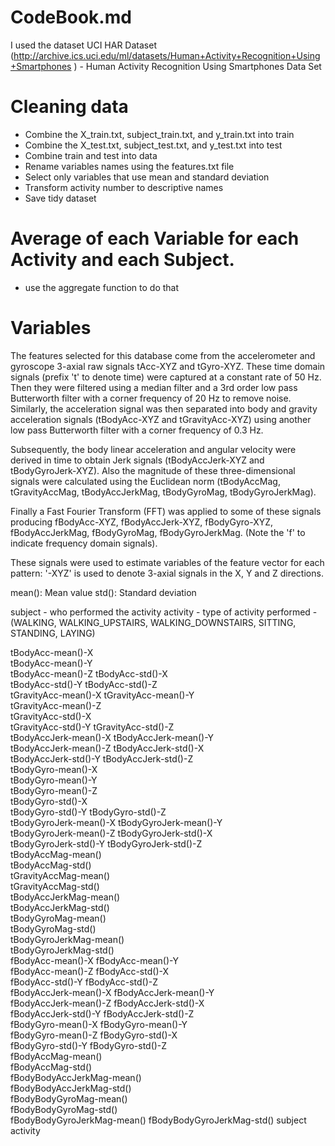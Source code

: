 CodeBook.md
===========

I used the dataset UCI HAR Dataset (http://archive.ics.uci.edu/ml/datasets/Human+Activity+Recognition+Using+Smartphones ) - Human Activity Recognition Using Smartphones Data Set 

Cleaning data
=============
* Combine the X_train.txt, subject_train.txt, and y_train.txt into train
* Combine the X_test.txt, subject_test.txt, and y_test.txt into test
* Combine train and test into data
* Rename variables names using the features.txt file
* Select only variables that use mean and standard deviation
* Transform activity number to descriptive names
* Save tidy dataset

Average of each Variable for each Activity and each Subject. 
============================================================
* use the aggregate function to do that

Variables
=========
The features selected for this database come from the accelerometer and gyroscope 3-axial raw signals tAcc-XYZ and tGyro-XYZ. These time       domain signals (prefix 't' to denote time) were captured at a constant rate of 50 Hz. Then they were filtered using a median filter and a 3rd  order low pass Butterworth filter with a corner frequency of 20 Hz to remove noise. Similarly, the acceleration signal was then separated into body and gravity acceleration signals (tBodyAcc-XYZ and
tGravityAcc-XYZ) using another low pass Butterworth filter with a corner frequency of  0.3 Hz.

Subsequently, the body linear acceleration and angular velocity were derived in time to obtain Jerk signals (tBodyAccJerk-XYZ and              tBodyGyroJerk-XYZ). Also the magnitude of these three-dimensional signals were calculated using the Euclidean norm (tBodyAccMag,               tGravityAccMag, tBodyAccJerkMag, tBodyGyroMag, tBodyGyroJerkMag).

Finally a Fast Fourier Transform (FFT) was applied to some of these signals producing fBodyAcc-XYZ, fBodyAccJerk-XYZ, fBodyGyro-XYZ,           fBodyAccJerkMag, fBodyGyroMag, fBodyGyroJerkMag. (Note the 'f' to indicate frequency domain signals).

These signals were used to estimate variables of the feature vector for each pattern:
'-XYZ' is used to denote 3-axial signals in the X, Y and Z directions.

mean(): Mean value
std(): Standard deviation

subject - who performed the activity
activity - type of activity performed - (WALKING, WALKING_UPSTAIRS, WALKING_DOWNSTAIRS, SITTING, STANDING, LAYING)

tBodyAcc-mean()-X           
tBodyAcc-mean()-Y          
tBodyAcc-mean()-Z
tBodyAcc-std()-X           
tBodyAcc-std()-Y
tBodyAcc-std()-Z           
tGravityAcc-mean()-X
tGravityAcc-mean()-Y       
tGravityAcc-mean()-Z        
tGravityAcc-std()-X        
tGravityAcc-std()-Y
tGravityAcc-std()-Z        
tBodyAccJerk-mean()-X
tBodyAccJerk-mean()-Y      
tBodyAccJerk-mean()-Z
tBodyAccJerk-std()-X       
tBodyAccJerk-std()-Y
tBodyAccJerk-std()-Z       
tBodyGyro-mean()-X          
tBodyGyro-mean()-Y         
tBodyGyro-mean()-Z          
tBodyGyro-std()-X          
tBodyGyro-std()-Y
tBodyGyro-std()-Z          
tBodyGyroJerk-mean()-X
tBodyGyroJerk-mean()-Y     
tBodyGyroJerk-mean()-Z
tBodyGyroJerk-std()-X      
tBodyGyroJerk-std()-Y
tBodyGyroJerk-std()-Z      
tBodyAccMag-mean()          
tBodyAccMag-std()          
tGravityAccMag-mean()       
tGravityAccMag-std()       
tBodyAccJerkMag-mean()      
tBodyAccJerkMag-std()      
tBodyGyroMag-mean()         
tBodyGyroMag-std()         
tBodyGyroJerkMag-mean()     
tBodyGyroJerkMag-std()     
fBodyAcc-mean()-X
fBodyAcc-mean()-Y          
fBodyAcc-mean()-Z
fBodyAcc-std()-X           
fBodyAcc-std()-Y
fBodyAcc-std()-Z           
fBodyAccJerk-mean()-X
fBodyAccJerk-mean()-Y      
fBodyAccJerk-mean()-Z
fBodyAccJerk-std()-X       
fBodyAccJerk-std()-Y
fBodyAccJerk-std()-Z       
fBodyGyro-mean()-X
fBodyGyro-mean()-Y         
fBodyGyro-mean()-Z
fBodyGyro-std()-X          
fBodyGyro-std()-Y
fBodyGyro-std()-Z          
fBodyAccMag-mean()          
fBodyAccMag-std()          
fBodyBodyAccJerkMag-mean()  
fBodyBodyAccJerkMag-std()  
fBodyBodyGyroMag-mean()     
fBodyBodyGyroMag-std()     
fBodyBodyGyroJerkMag-mean() 
fBodyBodyGyroJerkMag-std() 
subject                     
activity                   

